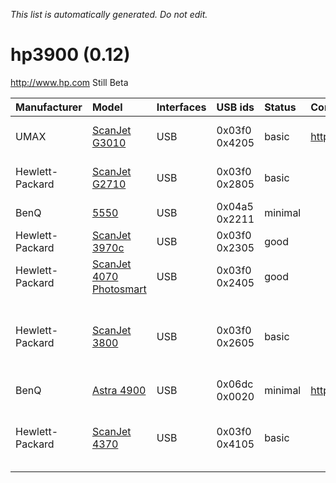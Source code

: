 _This list is automatically generated. Do not edit._

# hp3900 (0.12) #
http://www.hp.com
Still Beta

| **Manufacturer** | **Model** | **Interfaces** | **USB ids** | **Status** | **Comment** | **URL** |
|:-----------------|:----------|:---------------|:------------|:-----------|:------------|:--------|
|UMAX|[ScanJet G3010](Hp3900ScanJetG3010.md)|USB|0x03f0 0x4205|basic|http://www.umax.com|Similar to hp scanjet 4370|
|Hewlett-Packard|[ScanJet G2710](Hp3900ScanJetG2710.md)|USB|0x03f0 0x2805|basic|  |Similar to hp scanjet 3800|
|BenQ|[5550](Hp39005550.md)|USB|0x04a5 0x2211|minimal|  |developing yet|
|Hewlett-Packard|[ScanJet 3970c](Hp3900ScanJet3970c.md)|USB|0x03f0 0x2305|good|  |  |
|Hewlett-Packard|[ScanJet 4070 Photosmart](Hp3900ScanJet4070Photosmart.md)|USB|0x03f0 0x2405|good|  |  |
|Hewlett-Packard|[ScanJet 3800](Hp3900ScanJet3800.md)|USB|0x03f0 0x2605|basic|  |Works with resolutions equal and less than 600dpi|
|BenQ|[Astra 4900](Hp3900Astra4900.md)|USB|0x06dc 0x0020|minimal|http://www.benq.com/|developing yet|
|Hewlett-Packard|[ScanJet 4370](Hp3900ScanJet4370.md)|USB|0x03f0 0x4105|basic|  |Works with resolutions lower than 1200dpi|